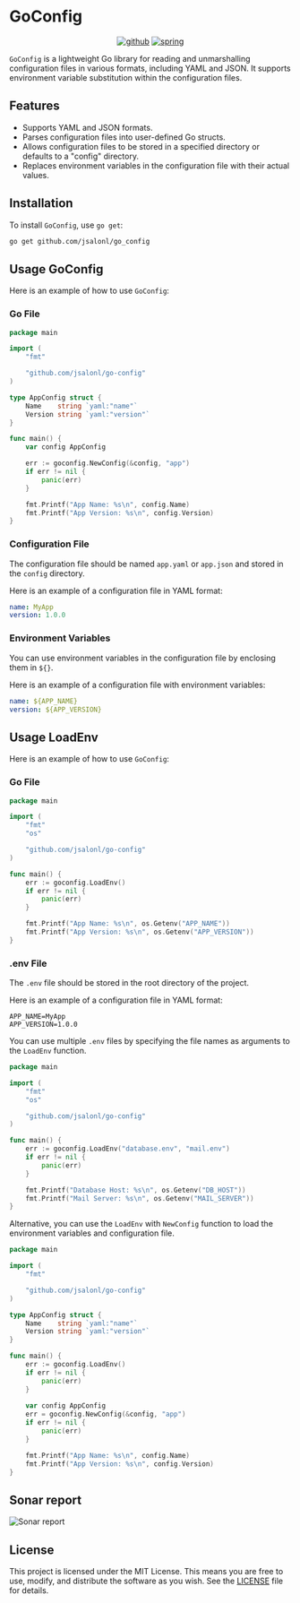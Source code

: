 # GoConfig

<div align="center">
	<a target="_blank" href="https://github.com"><img alt="github" src="https://img.shields.io/badge/GitHub-100000?style=for-the-badge&logo=github&logoColor=white"/></a>
	<a target="_blank" href="https://go.dev/"><img alt="spring" src="https://img.shields.io/badge/Go-007d9c?style=for-the-badge&logo=go&logoColor=white"/></a>
</div>


`GoConfig` is a lightweight Go library for reading and unmarshalling configuration files in various formats, 
including YAML and JSON. It supports environment variable substitution within the configuration files.

## Features

- Supports YAML and JSON formats.
- Parses configuration files into user-defined Go structs.
- Allows configuration files to be stored in a specified directory or defaults to a "config" directory.
- Replaces environment variables in the configuration file with their actual values.

## Installation

To install `GoConfig`, use `go get`:

```sh
go get github.com/jsalonl/go_config
```

## Usage GoConfig

Here is an example of how to use `GoConfig`:

### Go File

```go
package main

import (
    "fmt"

    "github.com/jsalonl/go-config"
)

type AppConfig struct {
    Name    string `yaml:"name"`
    Version string `yaml:"version"`
}

func main() {
    var config AppConfig

    err := goconfig.NewConfig(&config, "app")
    if err != nil {
        panic(err)
    }

    fmt.Printf("App Name: %s\n", config.Name)
    fmt.Printf("App Version: %s\n", config.Version)
}
```

### Configuration File

The configuration file should be named `app.yaml` or `app.json` and stored in the `config` directory.

Here is an example of a configuration file in YAML format:

```yaml
name: MyApp
version: 1.0.0
```

### Environment Variables

You can use environment variables in the configuration file by enclosing them in `${}`.

Here is an example of a configuration file with environment variables:

```yaml
name: ${APP_NAME}
version: ${APP_VERSION}
```

## Usage LoadEnv

Here is an example of how to use `GoConfig`:

### Go File

```go
package main

import (
    "fmt"
	"os"

    "github.com/jsalonl/go-config"
)

func main() {
    err := goconfig.LoadEnv()
	if err != nil {
        panic(err)
    }

    fmt.Printf("App Name: %s\n", os.Getenv("APP_NAME"))
    fmt.Printf("App Version: %s\n", os.Getenv("APP_VERSION"))
}
```

### .env File

The `.env` file should be stored in the root directory of the project.

Here is an example of a configuration file in YAML format:

```env
APP_NAME=MyApp
APP_VERSION=1.0.0
```

You can use multiple `.env` files by specifying the file names as arguments to the `LoadEnv` function.

```go
package main

import (
    "fmt"
	"os"

    "github.com/jsalonl/go-config"
)

func main() {
    err := goconfig.LoadEnv("database.env", "mail.env")
	if err != nil {
        panic(err)
    }

    fmt.Printf("Database Host: %s\n", os.Getenv("DB_HOST"))
	fmt.Printf("Mail Server: %s\n", os.Getenv("MAIL_SERVER"))
}
```

Alternative, you can use the `LoadEnv` with `NewConfig` function to load the environment variables and configuration file.

```go
package main

import (
    "fmt"

    "github.com/jsalonl/go-config"
)

type AppConfig struct {
    Name    string `yaml:"name"`
    Version string `yaml:"version"`
}

func main() {
	err := goconfig.LoadEnv()
	if err != nil {
		panic(err)
	}
    
	var config AppConfig
    err = goconfig.NewConfig(&config, "app")
    if err != nil {
        panic(err)
    }

    fmt.Printf("App Name: %s\n", config.Name)
    fmt.Printf("App Version: %s\n", config.Version)
}
```

## Sonar report

![Sonar report](https://i.imghippo.com/files/J9Mnn1724798103.png)

## License

This project is licensed under the MIT License. 
This means you are free to use, modify, and distribute the software as you wish. See the [LICENSE](https://www.mit.edu/~amini/LICENSE.md) file for details.

